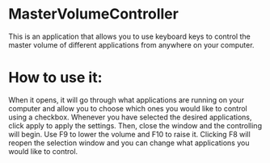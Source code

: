 # MasterVolumeController
This is an application that allows you to use keyboard keys to control the master volume of different applications from anywhere on your computer.

# How to use it:
When it opens, it will go through what applications are running on your computer and allow you to choose which ones you would like to control using a checkbox. Whenever you have selected the desired applications, click apply to apply the settings. Then, close the window and the controlling will begin. Use F9 to lower the volume and F10 to raise it. Clicking F8 will reopen the selection window and you can change what applications you would like to control.

